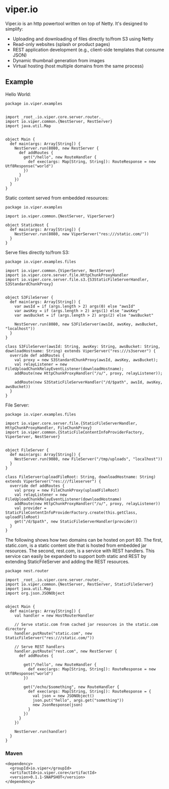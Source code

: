 viper.io
========

Viper.io is an http powertool written on top of Netty.  It's designed to simplify:

* Uploading and downloading of files directly to/from S3 using Netty
* Read-only websites (splash or product pages)
* REST application development (e.g., client-side templates that consume JSON)
* Dynamic thumbnail generation from images
* Virtual hosting (host multiple domains from the same process)

Example
-------

Hello World:

    package io.viper.examples


    import _root_.io.viper.core.server.router._
    import io.viper.common.{NestServer, RestServer}
    import java.util.Map


    object Main {
      def main(args: Array[String]) {
        NestServer.run(8080, new RestServer {
          def addRoutes {
            get("/hello", new RouteHandler {
              def exec(args: Map[String, String]): RouteResponse = new Utf8Response("world")
            })
          }
        })
      }
    }


Static content served from embedded resources:

    package io.viper.examples

    import io.viper.common.{NestServer, ViperServer}

    object StaticHost {
      def main(args: Array[String]) {
        NestServer.run(8080, new ViperServer("res:///static.com/"))
      }
    }


Serve files directly to/from S3:

    package io.viper.examples.files

    import io.viper.common.{ViperServer, NestServer}
    import io.viper.core.server.file.HttpChunkProxyHandler
    import io.viper.core.server.file.s3.{S3StaticFileServerHandler, S3StandardChunkProxy}


    object S3FileServer {
      def main(args: Array[String]) {
        var awsId = if (args.length > 2) args(0) else "awsId"
        var awsKey = if (args.length > 2) args(1) else "awsKey"
        var awsBucket = if (args.length > 2) args(2) else "awsBucket"

        NestServer.run(8080, new S3FileServer(awsId, awsKey, awsBucket, "localhost"))
      }
    }

    class S3FileServer(awsId: String, awsKey: String, awsBucket: String, downloadHostname: String) extends ViperServer("res:///s3server") {
      override def addRoutes {
        val proxy = new S3StandardChunkProxy(awsId, awsKey, awsBucket);
        val relayListener = new FileUploadChunkRelayEventListener(downloadHostname);
        addRoute(new HttpChunkProxyHandler("/u/", proxy, relayListener));

        addRoute(new S3StaticFileServerHandler("/d/$path", awsId, awsKey, awsBucket))
      }
    }


File Server:

    package io.viper.examples.files

    import io.viper.core.server.file.{StaticFileServerHandler, HttpChunkProxyHandler, FileChunkProxy}
    import io.viper.common.{StaticFileContentInfoProviderFactory, ViperServer, NestServer}


    object FileServer {
      def main(args: Array[String]) {
        NestServer.run(9080, new FileServer("/tmp/uploads", "localhost"))
      }
    }

    class FileServer(uploadFileRoot: String, downloadHostname: String) extends ViperServer("res:///fileserver") {
      override def addRoutes {
        val proxy = new FileChunkProxy(uploadFileRoot)
        val relayListener = new FileUploadChunkRelayEventListener(downloadHostname)
        addRoute(new HttpChunkProxyHandler("/u/", proxy, relayListener))
        val provider = StaticFileContentInfoProviderFactory.create(this.getClass, uploadFileRoot)
        get("/d/$path", new StaticFileServerHandler(provider))
      }
    }



The following shows how two domains can be hosted on port 80. The first, static.com, is a static content site that is hosted from embedded jar resources. The second, rest.com, is a service with REST handlers.  This service can easily be expanded to support both static and REST by extending StaticFileServer and adding the REST resources.


    package nest.router

    import _root_.io.viper.core.server.router._
    import io.viper.common.{NestServer, RestServer, StaticFileServer}
    import java.util.Map
    import org.json.JSONObject


    object Main {
      def main(args: Array[String]) {
        val handler = new HostRouterHandler

        // Serve static.com from cached jar resources in the static.com directory
        handler.putRoute("static.com", new StaticFileServer("res:///static.com/"))

        // Serve REST handlers
        handler.putRoute("rest.com", new RestServer {
          def addRoutes {

            get("/hello", new RouteHandler {
              def exec(args: Map[String, String]): RouteResponse = new Utf8Response("world")
            })

            get("/echo/$something", new RouteHandler {
              def exec(args: Map[String, String]): RouteResponse = {
                val json = new JSONObject()
                json.put("hello", args.get("something"))
                new JsonResponse(json)
              }
            })
          }
        })

        NestServer.run(handler)
      }
    }

### Maven

    <dependency>
      <groupId>io.viper</groupId>
      <artifactId>io.viper.core</artifactId>
      <version>0.1.1-SNAPSHOT</version>
    </dependency>
